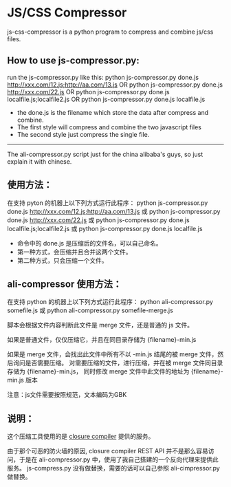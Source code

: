 JS/CSS Compressor
==================================================
js-css-compressor is a python program to compress and combine js/css files.

How to use js-compressor.py:
----------
run the js-compressor.py like this:
    python js-compressor.py done.js http://xxx.com/12.js;http://aa.com/13.js
OR
    python js-compressor.py done.js http://xxx.com/22.js
OR
    python js-compressor.py done.js localfile.js;localfile2.js
OR
    python js-compressor.py done.js localfile.js

 - the done.js is the filename which store the data after compress and combine.
 - The first style will compress and combine the two javascript files
 - The second style just compress the single file.

-----------

The ali-compressor.py script just for the china alibaba's guys, so just explain it with chinese.


使用方法：
----------
在支持 pyton  的机器上以下列方式运行此程序：
    python js-compressor.py done.js http://xxx.com/12.js;http://aa.com/13.js
或
    python js-compressor.py done.js http://xxx.com/22.js
或
    python js-compressor.py done.js localfile.js;localfile2.js
或
    python js-compressor.py done.js localfile.js

 - 命令中的 done.js 是压缩后的文件名，可以自己命名。
 - 第一种方式，会压缩并且合并这两个文件。
 - 第二种方式，只会压缩一个文件。

ali-compressor 使用方法：
----------
在支持 python 的机器上以下列方式运行此程序：
    python ali-compressor.py somefile.js
或
    python ali-compressor.py somefile-merge.js

脚本会根据文件内容判断此文件是 merge 文件，还是普通的 js 文件。

如果是普通文件，仅仅压缩它，并且在同目录存储为 {filename}-min.js 

如果是 merge 文件，会找出此文件中所有不以 -min.js 结尾的被 merge 文件，然后询问是否需要压缩。
对需要压缩的文件，进行压缩，并在被 merge 文件同目录存储为 {filename}-min.js，
同时修改 merge 文件中此文件的地址为 {filename}-min.js 版本 

注意：js文件需要按照规范，文本编码为GBK

说明：
----------
这个压缩工具使用的是 [closure compiler](http://closure-compiler.appspot.com/) 提供的服务。 

由于那个可恶的防火墙的原因, closure compiler REST API 并不是那么容易访问，于是在 ali-compressor.py 中，使用了我自己搭建的一个反向代理来提供此服务。
js-compress.py 没有做替换，需要的话可以自己参照 ali-cimpressor.py 做替换。
